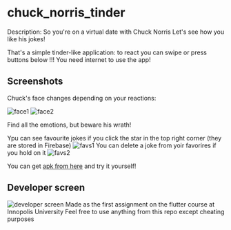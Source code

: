 # chuck_norris_tinder

Description:
So you're on a virtual date with Chuck Norris
Let's see how you like his jokes!

That's a simple tinder-like application: to react you can swipe or press buttons below
!!! You need internet to use the app!
## Screenshots

Chuck's face changes depending on your reactions:

![face1](https://github.com/eukuz/chuck_norris_tinder/blob/master/assets/new1.jpg)
![face2](https://github.com/eukuz/chuck_norris_tinder/blob/master/assets/scr2.jpg)

Find all the emotions, but beware his wrath!

Ypu can see favourite jokes if you click the star in the top right corner (they are stored in Firebase)
![favs1](https://github.com/eukuz/chuck_norris_tinder/blob/master/assets/new2.jpg)
You can delete a joke from yoir favorires if you hold on it
![favs2](https://github.com/eukuz/chuck_norris_tinder/blob/master/assets/new3.jpg)

You can get [apk from here](https://drive.google.com/drive/folders/1yHyPtbh0UC3MEofgj7d51YKgB5qRgGE5?usp=sharing) and try it yourself!

## Developer screen
![developer screen](https://github.com/eukuz/chuck_norris_tinder/blob/master/assets/scr3.jpg)
Made as the first assignment on the flutter course at Innopolis University
Feel free to use anything from this repo except cheating purposes
